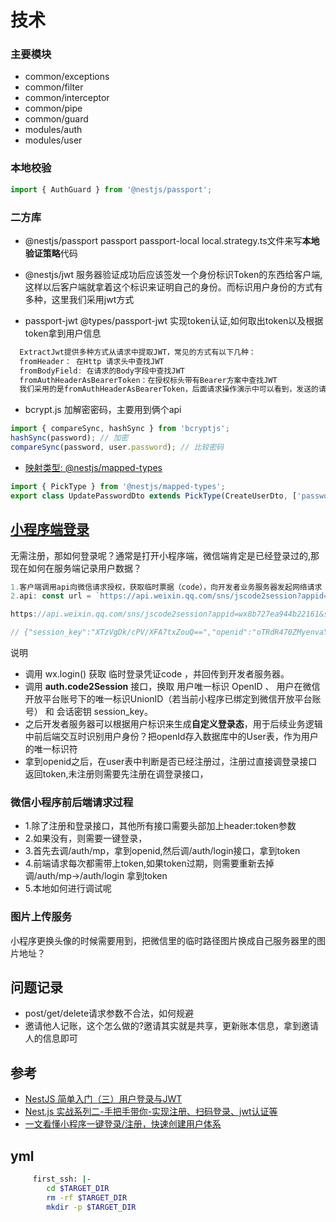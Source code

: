 # 技术

### 主要模块

- common/exceptions
- common/filter
- common/interceptor
- common/pipe
- common/guard
- modules/auth
- modules/user

### 本地校验

```ts
import { AuthGuard } from '@nestjs/passport';
```

### 二方库

- @nestjs/passport passport passport-local
  local.strategy.ts文件来写**本地验证策略**代码

- @nestjs/jwt
  服务器验证成功后应该签发一个身份标识Token的东西给客户端,这样以后客户端就拿着这个标识来证明自己的身份。而标识用户身份的方式有多种，这里我们采用jwt方式

- passport-jwt @types/passport-jwt
  实现token认证,如何取出token以及根据token拿到用户信息

```js
  ExtractJwt提供多种方式从请求中提取JWT，常见的方式有以下几种：
  fromHeader： 在Http 请求头中查找JWT
  fromBodyField: 在请求的Body字段中查找JWT
  fromAuthHeaderAsBearerToken：在授权标头带有Bearer方案中查找JWT
  我们采用的是fromAuthHeaderAsBearerToken，后面请求操作演示中可以看到，发送的请求头中需要带上,这种方案也是现在很多后端比较青睐的：
```

- bcrypt.js 加解密密码，主要用到俩个api

```js
import { compareSync, hashSync } from 'bcryptjs';
hashSync(password); // 加密
compareSync(password, user.password); // 比较密码
```

- [映射类型: @nestjs/mapped-types](https://docs.nestjs.cn/10/techniques?id=%e6%98%a0%e5%b0%84%e7%b1%bb%e5%9e%8b)

```ts
import { PickType } from '@nestjs/mapped-types';
export class UpdatePasswordDto extends PickType(CreateUserDto, ['password']) {}
```

## [小程序端登录](https://developers.weixin.qq.com/miniprogram/dev/framework/open-ability/login.html)

无需注册，那如何登录呢？通常是打开小程序端，微信端肯定是已经登录过的,那现在如何在服务端记录用户数据？

```ts
1.客户端调用api向微信请求授权，获取临时票据（code），向开发者业务服务器发起网络请求
2.api: const url = `https://api.weixin.qq.com/sns/jscode2session?appid=${appId}&secret=${appSecret}&js_code=${code}&grant_type=authorization_code`;

https://api.weixin.qq.com/sns/jscode2session?appid=wx8b727ea944b22161&secret=5a37b2760e44ba342f03755135c29537&js_code=0e3EIXZv3P1BE234jF2w3ybw1x0EIXZm&grant_type=authorization_code

// {"session_key":"XTzVgDk/cPV/XFA7txZouQ==","openid":"oTRdR470ZMyenvaYnb9AmU0yvV0w"}
```

说明

- 调用 wx.login() 获取 临时登录凭证code ，并回传到开发者服务器。
- 调用 **auth.code2Session** 接口，换取 用户唯一标识 OpenID 、 用户在微信开放平台账号下的唯一标识UnionID（若当前小程序已绑定到微信开放平台账号） 和 会话密钥 session_key。
- 之后开发者服务器可以根据用户标识来生成**自定义登录态**，用于后续业务逻辑中前后端交互时识别用户身份？把openId存入数据库中的User表，作为用户的唯一标识符
- 拿到openid之后，在user表中判断是否已经注册过，注册过直接调登录接口返回token,未注册则需要先注册在调登录接口，

### 微信小程序前后端请求过程

- 1.除了注册和登录接口，其他所有接口需要头部加上header:token参数
- 2.如果没有，则需要一键登录，
- 3.首先去调/auth/mp，拿到openid,然后调/auth/login接口，拿到token
- 4.前端请求每次都需带上token,如果token过期，则需要重新去掉 调/auth/mp->/auth/login 拿到token
- 5.本地如何进行调试呢

### 图片上传服务

小程序更换头像的时候需要用到，把微信里的临时路径图片换成自己服务器里的图片地址？

## 问题记录

- post/get/delete请求参数不合法，如何规避
- 邀请他人记账，这个怎么做的?邀请其实就是共享，更新账本信息，拿到邀请人的信息即可

## 参考

- [NestJS 简单入门（三）用户登录与JWT](https://juejin.cn/post/7257518510531330106#heading-3)
- [Nest.js 实战系列二-手把手带你-实现注册、扫码登录、jwt认证等](https://juejin.cn/post/7044708915438682148?searchId=20240407102607D2C754E842DCD37A5184#heading-4)
- [一文看懂小程序一键登录/注册，快速创建用户体系](https://juejin.cn/post/7152682507916771358?searchId=20240424193108D4A8E073DE28E2A7A657#heading-21)

## yml

```bash
     first_ssh: |-
        cd $TARGET_DIR
        rm -rf $TARGET_DIR
        mkdir -p $TARGET_DIR
```
